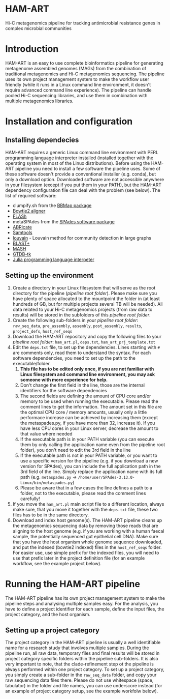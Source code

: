 # HAM-ART
Hi-C metagenomics pipeline for tracking antimicrobial resistance genes in complex microbial communities
# Introduction
HAM-ART is an easy to use complete bioinformatics pipeline for generating metagenome assembled genomes (MAGs) from the combination of traditional metagenomics and Hi-C metagenomics sequencing. The pipeline uses its own project management system to make the workflow user friendly (while it runs in a Linux command line environment, it doesn't require advanced command line experience). The pipeline can handle pooled Hi-C sequencing libraries, and use them in combination with multiple metagenomics libraries.
# Installation and configuration
## Installing dependecies
HAM-ART requires a generic Linux command line environment with PERL programming language interpreter installed (installed together with the operating system in most of the Linux distributions). Before using the HAM-ART pipeline you need to install a few software the pipeline uses. Some of these software doesn't provide a conventional installer (e.g. conda), but only a download option. Downloaded software are not accessible anywhere in your filesystem (except if you put them in your PATH), but the HAM-ART dependency configuration file can deal with the problem (see below). The list of required software:
* clumpify.sh from the [BBMap package](https://sourceforge.net/projects/bbmap/)
* [Bowtie2 aligner](http://bowtie-bio.sourceforge.net/bowtie2/index.shtml)
* [FLASh](https://ccb.jhu.edu/software/FLASH/)
* metaSPAdes from the [SPAdes software package](https://cab.spbu.ru/software/spades/)
* [ABRicate](https://github.com/tseemann/abricate)
* [Samtools](http://www.htslib.org)
* [louvain](https://sourceforge.net/projects/louvain/) - Louvain method for community detection in large graphs
* [BLAST+](https://blast.ncbi.nlm.nih.gov/Blast.cgi?PAGE_TYPE=BlastDocs&DOC_TYPE=Download)
* [MASH](https://mash.readthedocs.io/en/latest/index.html)
* [GTDB-tk](https://github.com/Ecogenomics/GTDBTk)
* [Julia programming language interpeter](https://julialang.org)
## Setting up the environment
1. Create a directory in your Linux filesystem that will serve as the root directory for the pipeline (_pipeline root folder_). Please make sure you have plenty of space allocated to the mountpoint the folder in (at least hundreds of GB, but for multiple projects several TB will be needed). All data related to your Hi-C metagenomics projects (from raw data to results) will be stored in the subfolders of this _pipeline root folder_.
1. Create the following sub-folders in your _pipeline root folder_: ```raw_seq_data```, ```pre_assembly```, ```assembly```, ```post_assembly```, ```results```, ```project_defs```, ```host_ref_seqs```
1. Download the HAM-ART repository and copy the following files to your _pipeline root folder_: ```ham_art.pl```, ```deps.txt```, ```ham_art_prj_template.txt```
1. Edit the ```deps.txt``` file, to set up the dependencies. Lines starting with ```#``` are comments only, read them to understand the syntax. For each software dependencies, you need to set up the path to the executable/folder.
   1. __This file has to be edited only once, if you are not familiar with Linux filesystem and command line environment, you may ask someone with more experience for help.__
   1. Don't change the first field in the line, those are the internal identifiers for the software dependencies
   1. The second fields are defining the amount of CPU core and/or memory to be used when running the executable. Please read the comment lines to get the information. The amount set in this file are the optimal CPU core / memory amounts, usually only a little performace increase can be achieved by increasing them (except the metaspades.py, if you have more than 32, increase it). If you have less CPU cores in your Linux server, decrease the amount to that value where needed
   1. If the executable path is in your PATH variable (you can execute them by only calling the application name even from the pipeline root folder), you don't need to edit the 3rd field in the line
   1. If the executable path is not in your PATH variable, or you want to use a specific version for the pipeline (e.g. if you download a new version for SPAdes), you can include the full application path in the 3rd field of the line. Simply replace the application name with its full path (e.g. ```metaspades.py``` -> ```/home/user/SPAdes-3.13.0-Linux/bin/metaspades.py```)
   1. Please be aware that in a few cases the line defines a path to a folder, not to the executable, please read the comment lines carefully!
1. If you move the ```ham_art.pl``` main script file to a different location, always make sure, that you move it together with the ```deps.txt``` file, these two files has to be in the same directory.
1. Download and index host genome(s). The HAM-ART pipeline cleans up the metagenomics sequencing data by removing those reads that are aligning to the host genome (e.g. if you are working with a human faecal sample, the potentially sequenced gut epithelial cell DNA). Make sure that you have the host organism whole genome sequence downloaded, and put the indexed (bowtie2 indexed) files in the ```host_ref_seqs``` folder. For easier use, use simple prefix for the indexed files, you will need to use that prefix later in the project definition file (for an example workflow, see the example project below). 
# Running the HAM-ART pipeline
The HAM-ART pipeline has its own project management system to make the pipeline steps and analysing multiple samples easy. For the analysis, you have to define a project identifier for each sample, define the input files, the project category, and the host organism.
## Setting up a project category
The project category in the HAM-ART pipeline is usually a well identifiable name for a research study that involves multiple samples. During the pipeline run, all raw data, temporary files and final results will be stored in project category specific folders within the pipeline sub-folders. It is also very important to note, that the clade-refinement step ot the pipeline is always performed within one project category. To set up a project category, you simply create a sub-folder in the ```raw_seq_data``` folder, and copy your raw sequencing data files there. Please do not use whitespace (space, tabulator) in the folder and file names, you can use underscore instead (for an example of project category setup, see the example workfolw below).



